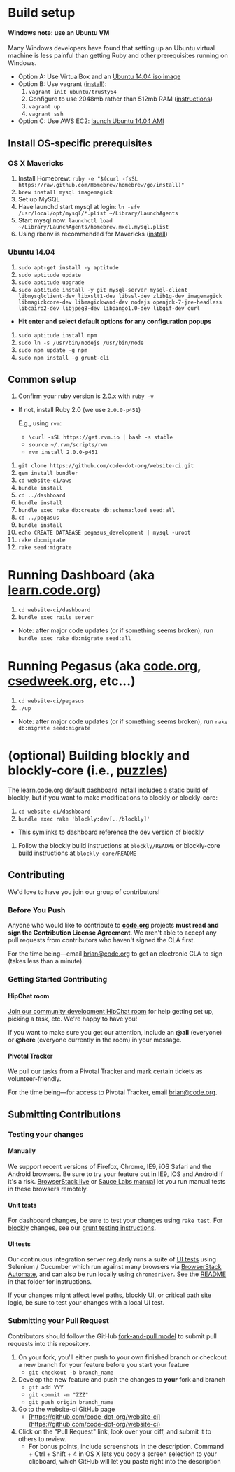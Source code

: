 # Build setup

#### Windows note: use an Ubuntu VM

Many Windows developers have found that setting up an Ubuntu virtual machine is less painful than getting Ruby and other prerequisites running on Windows.

* Option A: Use VirtualBox and an [Ubuntu 14.04 iso image](http://releases.ubuntu.com/14.04.1/ubuntu-14.04.1-desktop-amd64.iso)
* Option B: Use vagrant ([install](https://docs.vagrantup.com/v2/installation/)):
  1. `vagrant init ubuntu/trusty64`
  1. Configure to use 2048mb rather than 512mb RAM ([instructions](https://docs.vagrantup.com/v2/virtualbox/configuration.html))
  1. `vagrant up`
  1. `vagrant ssh`
* Option C: Use AWS EC2: [launch Ubuntu 14.04 AMI](https://console.aws.amazon.com/ec2/home?region=ap-northeast-1#launchAmi=ami-d9fdddd8)

## Install OS-specific prerequisites

### OS X Mavericks

1. Install Homebrew: `ruby -e "$(curl -fsSL https://raw.github.com/Homebrew/homebrew/go/install)"`
1. `brew install mysql imagemagick`
1. Set up MySQL
  1. Have launchd start mysql at login: `ln -sfv /usr/local/opt/mysql/*.plist ~/Library/LaunchAgents`
  1. Start mysql now: `launchctl load ~/Library/LaunchAgents/homebrew.mxcl.mysql.plist`
1. Using rbenv is recommended for Mavericks ([install](https://github.com/sstephenson/rbenv#homebrew-on-mac-os-x))

### Ubuntu 14.04

1. `sudo apt-get install -y aptitude`
1. `sudo aptitude update`
1. `sudo aptitude upgrade`
1. `sudo aptitude install -y git mysql-server mysql-client libmysqlclient-dev libxslt1-dev libssl-dev zlib1g-dev imagemagick libmagickcore-dev libmagickwand-dev nodejs openjdk-7-jre-headless libcairo2-dev libjpeg8-dev libpango1.0-dev libgif-dev curl`
  * **Hit enter and select default options for any configuration popups**
1. `sudo aptitude install npm`
1. `sudo ln -s /usr/bin/nodejs /usr/bin/node`
1. `sudo npm update -g npm`
1. `sudo npm install -g grunt-cli`

## Common setup

1. Confirm your ruby version is 2.0.x with `ruby -v`
 * If not, install Ruby 2.0 (we use `2.0.0-p451`)

   E.g., using `rvm`:
    * `\curl -sSL https://get.rvm.io | bash -s stable`
    * `source ~/.rvm/scripts/rvm`
    * `rvm install 2.0.0-p451`
1. `git clone https://github.com/code-dot-org/website-ci.git`
1. `gem install bundler`
1. `cd website-ci/aws`
1. `bundle install`
1. `cd ../dashboard`
1. `bundle install`
1. `bundle exec rake db:create db:schema:load seed:all`
1. `cd ../pegasus`
1. `bundle install`
1. `echo CREATE DATABASE pegasus_development | mysql -uroot`
1. `rake db:migrate`
1. `rake seed:migrate`

# Running Dashboard (aka [learn.code.org](http://learn.code.org))

1. `cd website-ci/dashboard`
1. `bundle exec rails server`
 * Note: after major code updates (or if something seems broken), run `bundle exec rake db:migrate seed:all`

# Running Pegasus (aka [code.org](http://code.org), [csedweek.org](http://csedweek.org), etc...)

1. `cd website-ci/pegasus`
1. `./up`
  * Note: after major code updates (or if something seems broken), run `rake db:migrate seed:migrate`

# (optional) Building blockly and blockly-core (i.e., [puzzles](http://learn.code.org/hoc/1))

The learn.code.org default dashboard install includes a static build of blockly, but if you want to make modifications to blockly or blockly-core:

1. `cd website-ci/dashboard`
1. `bundle exec rake 'blockly:dev[../blockly]'`
  * This symlinks to dashboard reference the dev version of blockly
1. Follow the blockly build instructions at `blockly/README` or blockly-core build instructions at `blockly-core/README`

## Contributing

We'd love to have you join our group of contributors!

### Before You Push

Anyone who would like to contribute to **[code.org](https://github.com/code-dot-org/)** projects **must read and sign the Contribution License Agreement**. We aren't able to accept any pull requests from contributors who haven't signed the CLA first.

For the time being—email [brian@code.org](mailto:brian@code.org) to get an electronic CLA to sign (takes less than a minute).

### Getting Started Contributing

#### HipChat room

[Join our community development HipChat room](http://www.hipchat.com/gBebkHP6g) for help getting set up, picking a task, etc. We're happy to have you!

If you want to make sure you get our attention, include an **@all** (everyone) or **@here** (everyone currently in the room) in your message.

#### Pivotal Tracker

We pull our tasks from a Pivotal Tracker and mark certain tickets as volunteer-friendly.

For the time being—for access to Pivotal Tracker, email [brian@code.org](mailto:brian@code.org).

## Submitting Contributions

### Testing your changes

#### Manually

We support recent versions of Firefox, Chrome, IE9, iOS Safari and the Android browsers. Be sure to try your feature out in IE9, iOS and Android if it's a risk. [BrowserStack live](http://www.browserstack.com) or [Sauce Labs manual](https://saucelabs.com/manual) let you run manual tests in these browsers remotely.

#### Unit tests

For dashboard changes, be sure to test your changes using `rake test`. For [blockly](https://github.com/code-dot-org/blockly) changes, see our [grunt testing instructions](https://github.com/code-dot-org/blockly#running-tests).

#### UI tests

Our continuous integration server regularly runs a suite of [UI tests](https://github.com/code-dot-org/dashboard/tree/finished/test/ui) using Selenium / Cucumber which run against many browsers via [BrowserStack Automate](https://www.browserstack.com/automate), and can also be run locally using `chromedriver`. See the [README](https://github.com/code-dot-org/dashboard/tree/finished/test/ui) in that folder for instructions.

If your changes might affect level paths, blockly UI, or critical path site logic, be sure to test your changes with a local UI test.

### Submitting your Pull Request

Contributors should follow the GitHub [fork-and-pull model](https://help.github.com/articles/using-pull-requests) to submit pull requests into this repository.

1. On your fork, you'll either push to your own finished branch or checkout a new branch for your feature before you start your feature
    - `git checkout -b branch_name`
2. Develop the new feature and push the changes to **your** fork and branch
    - `git add YYY`
    - `git commit -m "ZZZ"`
    - `git push origin branch_name`
3. Go to the website-ci GitHub page
    - [https://github.com/code-dot-org/website-ci](https://github.com/code-dot-org/website-ci)
4. Click on the "Pull Request" link, look over your diff, and submit it to others to review.
    - For bonus points, include screenshots in the description. Command + Ctrl + Shift + 4 in OS X lets you copy a screen selection to your clipboard, which GitHub will let you paste right into the description
